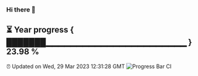 ### Hi there 👋
⏳ Year progress { ███████▁▁▁▁▁▁▁▁▁▁▁▁▁▁▁▁▁▁▁▁▁▁▁ } 23.98 %
---
⏰ Updated on Wed, 29 Mar 2023 12:31:28 GMT
![Progress Bar CI](https://github.com/liununu/liununu/workflows/Progress%20Bar%20CI/badge.svg)
